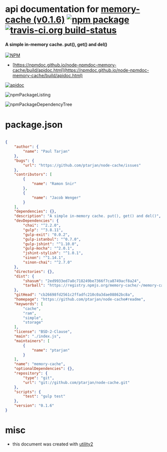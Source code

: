 # api documentation for  [memory-cache (v0.1.6)](https://github.com/ptarjan/node-cache#readme)  [![npm package](https://img.shields.io/npm/v/npmdoc-memory-cache.svg?style=flat-square)](https://www.npmjs.org/package/npmdoc-memory-cache) [![travis-ci.org build-status](https://api.travis-ci.org/npmdoc/node-npmdoc-memory-cache.svg)](https://travis-ci.org/npmdoc/node-npmdoc-memory-cache)
#### A simple in-memory cache. put(), get() and del()

[![NPM](https://nodei.co/npm/memory-cache.png?downloads=true&downloadRank=true&stars=true)](https://www.npmjs.com/package/memory-cache)

- [https://npmdoc.github.io/node-npmdoc-memory-cache/build/apidoc.html](https://npmdoc.github.io/node-npmdoc-memory-cache/build/apidoc.html)

[![apidoc](https://npmdoc.github.io/node-npmdoc-memory-cache/build/screenCapture.buildCi.browser.%252Ftmp%252Fbuild%252Fapidoc.html.png)](https://npmdoc.github.io/node-npmdoc-memory-cache/build/apidoc.html)

![npmPackageListing](https://npmdoc.github.io/node-npmdoc-memory-cache/build/screenCapture.npmPackageListing.svg)

![npmPackageDependencyTree](https://npmdoc.github.io/node-npmdoc-memory-cache/build/screenCapture.npmPackageDependencyTree.svg)



# package.json

```json

{
    "author": {
        "name": "Paul Tarjan"
    },
    "bugs": {
        "url": "https://github.com/ptarjan/node-cache/issues"
    },
    "contributors": [
        {
            "name": "Ramon Snir"
        },
        {
            "name": "Jacob Wenger"
        }
    ],
    "dependencies": {},
    "description": "A simple in-memory cache. put(), get() and del()",
    "devDependencies": {
        "chai": "^2.2.0",
        "gulp": "^3.8.11",
        "gulp-exit": "0.0.2",
        "gulp-istanbul": "^0.7.0",
        "gulp-jshint": "^1.10.0",
        "gulp-mocha": "^2.0.1",
        "jshint-stylish": "^1.0.1",
        "sinon": "^1.14.1",
        "sinon-chai": "^2.7.0"
    },
    "directories": {},
    "dist": {
        "shasum": "2ed9933ed7a8c718249be7366f7ca8749acf8a24",
        "tarball": "https://registry.npmjs.org/memory-cache/-/memory-cache-0.1.6.tgz"
    },
    "gitHead": "cb26698fd2561c2ffadfc210c0a3dae08862bc8a",
    "homepage": "https://github.com/ptarjan/node-cache#readme",
    "keywords": [
        "cache",
        "ram",
        "simple",
        "storage"
    ],
    "license": "BSD-2-Clause",
    "main": "./index.js",
    "maintainers": [
        {
            "name": "ptarjan"
        }
    ],
    "name": "memory-cache",
    "optionalDependencies": {},
    "repository": {
        "type": "git",
        "url": "git://github.com/ptarjan/node-cache.git"
    },
    "scripts": {
        "test": "gulp test"
    },
    "version": "0.1.6"
}
```



# misc
- this document was created with [utility2](https://github.com/kaizhu256/node-utility2)
